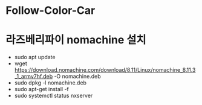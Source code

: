 # Follow-Color-Car

# 라즈베리파이 nomachine 설치
- sudo apt update
- wget https://download.nomachine.com/download/8.11/Linux/nomachine_8.11.3_1_armv7hf.deb -O nomachine.deb
- sudo dpkg -l nomachine.deb
- sudo apt-get install -f
- sudo systemctl status nxserver

